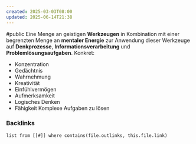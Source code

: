 ```yaml
---
created: 2025-03-03T08:00
updated: 2025-06-14T21:38
---
```

#public
Eine Menge an geistigen **Werkzeugen** in Kombination mit einer begrenzten Menge an **mentaler Energie** zur Anwendung dieser Werkzeuge auf **Denkprozesse**, **Informationsverarbeitung** und **Problemlösungsaufgaben**.
Konkret:
- Konzentration
- Gedächtnis
- Wahrnehmung
- Kreativität
- Einfühlvermögen
- Aufmerksamkeit
- Logisches Denken
- Fähigkeit Komplexe Aufgaben zu lösen


### Backlinks
```dataview 
list from [[#]] where contains(file.outlinks, this.file.link)
```

